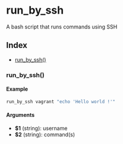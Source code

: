 # run_by_ssh

A bash script that runs commands using SSH

## Index

- [run_by_ssh()](#run_by_ssh)

### run_by_ssh()

#### Example

```bash
run_by_ssh vagrant "echo 'Hello world !'"
```

#### Arguments

- **$1** (string): username
- **$2** (string): command(s)
